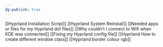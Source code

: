 ```yaml
---
dg-publish: true
---
```

[[Hyprland Installation Script]]
[[Hyprland System Reinstall]]
[[Needed apps or files for my Hyprland dot files]]
[[Why couldn't I connect to Wifi when KDE was connected]]
[[Fixing my Hyprland config file]]
[[Hyprland How to create different window class]]
[[Hyprland border colour rgb]]